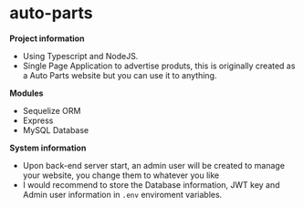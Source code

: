 # auto-parts

**Project information**
- Using Typescript and NodeJS.
- Single Page Application to advertise produts, this is originally created as a Auto Parts website but you can use it to anything.

**Modules**
- Sequelize ORM
- Express
- MySQL Database

**System information**
- Upon back-end server start, an admin user will be created to manage your website, you change them to whatever you like
- I would recommend to store the Database information, JWT key and Admin user information in `.env` enviroment variables.
